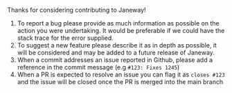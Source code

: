 Thanks for considering contributing to Janeway!

1. To report a bug please provide as much information as possible on the action you were undertaking. It would be preferable if we could have the stack trace for the error supplied.
2. To suggest a new feature please describe it as in depth as possible, it will be considered and may be added to a future release of Janeway.
3. When a commit addresses an issue reported in Github, please add a reference in the commit message (e.g `#123: Fixes 1245`)
4. When a PR is expected to resolve an issue you can flag it as `closes #123` and the issue will be closed once the PR is merged into the main branch
